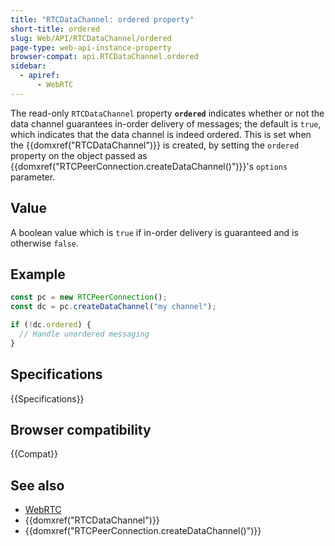 ```yaml
---
title: "RTCDataChannel: ordered property"
short-title: ordered
slug: Web/API/RTCDataChannel/ordered
page-type: web-api-instance-property
browser-compat: api.RTCDataChannel.ordered
sidebar:
  - apiref:
      - WebRTC
---
```


The read-only `RTCDataChannel` property **`ordered`** indicates
whether or not the data channel guarantees in-order delivery of messages;
the default is `true`,
which indicates that the data channel is indeed ordered.
This is set when the {{domxref("RTCDataChannel")}} is created,
by setting the `ordered` property
on the object passed as {{domxref("RTCPeerConnection.createDataChannel()")}}'s `options` parameter.

## Value

A boolean value which is `true` if in-order delivery is
guaranteed and is otherwise `false`.

## Example

```js
const pc = new RTCPeerConnection();
const dc = pc.createDataChannel("my channel");

if (!dc.ordered) {
  // Handle unordered messaging
}
```

## Specifications

{{Specifications}}

## Browser compatibility

{{Compat}}

## See also

- [WebRTC](/en-US/docs/Web/API/WebRTC_API)
- {{domxref("RTCDataChannel")}}
- {{domxref("RTCPeerConnection.createDataChannel()")}}
